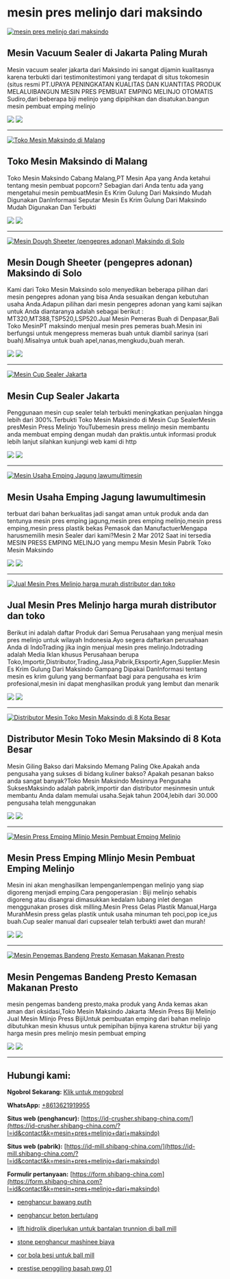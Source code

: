 # mesin pres melinjo dari maksindo

<a href="https://swt.shibang-china.com/?l=id&img&k=mesin+pres+melinjo+dari+maksindo" target="_blank">![mesin pres melinjo dari maksindo](http://static.shibang-china.com/all-800x300/426.jpg)</a>

## Mesin Vacuum Sealer di Jakarta Paling Murah
Mesin vacuum sealer jakarta dari Maksindo ini sangat dijamin kualitasnya karena terbukti dari testimonitestimoni yang terdapat di situs tokomesin (situs resmi PT.UPAYA PENINGKATAN KUALITAS DAN KUANTITAS PRODUK MELALUIBANGUN MESIN PRES PEMBUAT EMPING MELINJO OTOMATIS Sudiro,dari beberapa biji melinjo yang dipipihkan dan disatukan.bangun mesin pembuat emping melinjo


<a href="https://whatsapp.shibangsoft.com/WhatsApp.php" target="_blank" title="WhatsApp">![](http://static.shibang-china.com/icon/whatsapp.png)</a> <a href="https://swt.shibang-china.com/?l=id&icon&k=mesin+pres+melinjo+dari+maksindo" target="_blank">![](http://static.shibang-china.com/icon/chat-id.png)</a>

---

<a href="https://swt.shibang-china.com/?l=id&img&k=mesin+pres+melinjo+dari+maksindo" target="_blank">![Toko Mesin Maksindo di Malang](http://static.shibang-china.com/all-800x300/1331.jpg)</a>

## Toko Mesin Maksindo di Malang
Toko Mesin Maksindo Cabang Malang,PT Mesin Apa yang Anda ketahui tentang mesin pembuat popcorn? Sebagian dari Anda tentu ada yang mengetahui mesin pembuatMesin Es Krim Gulung Dari Maksindo Mudah Digunakan DanInformasi Seputar Mesin Es Krim Gulung Dari Maksindo Mudah Digunakan Dan Terbukti


<a href="https://whatsapp.shibangsoft.com/WhatsApp.php" target="_blank" title="WhatsApp">![](http://static.shibang-china.com/icon/whatsapp.png)</a> <a href="https://swt.shibang-china.com/?l=id&icon&k=mesin+pres+melinjo+dari+maksindo" target="_blank">![](http://static.shibang-china.com/icon/chat-id.png)</a>

---

<a href="https://swt.shibang-china.com/?l=id&img&k=mesin+pres+melinjo+dari+maksindo" target="_blank">![Mesin Dough Sheeter (pengepres adonan) Maksindo di Solo](http://static.shibang-china.com/all-800x300/973.jpg)</a>

## Mesin Dough Sheeter (pengepres adonan) Maksindo di Solo
Kami dari Toko Mesin Maksindo solo menyedikan beberapa pilihan dari mesin pengepres adonan yang bisa Anda sesuaikan dengan kebutuhan usaha Anda.Adapun pilihan dari mesin pengepres adonan yang kami sajikan untuk Anda diantaranya adalah sebagai berikut : MT320,MT388,TSP520,LSP520.Jual Mesin Pemeras Buah di Denpasar,Bali Toko MesinPT maksindo menjual mesin pres pemeras buah.Mesin ini berfungsi untuk mengepress memeras buah untuk diambil sarinya (sari buah).Misalnya untuk buah apel,nanas,mengkudu,buah merah.


<a href="https://whatsapp.shibangsoft.com/WhatsApp.php" target="_blank" title="WhatsApp">![](http://static.shibang-china.com/icon/whatsapp.png)</a> <a href="https://swt.shibang-china.com/?l=id&icon&k=mesin+pres+melinjo+dari+maksindo" target="_blank">![](http://static.shibang-china.com/icon/chat-id.png)</a>

---

<a href="https://swt.shibang-china.com/?l=id&img&k=mesin+pres+melinjo+dari+maksindo" target="_blank">![Mesin Cup Sealer Jakarta](http://static.shibang-china.com/all-800x300/117.jpg)</a>

## Mesin Cup Sealer Jakarta
Penggunaan mesin cup sealer telah terbukti meningkatkan penjualan hingga lebih dari 300%.Terbukti Toko Mesin Maksindo di Mesin Cup SealerMesin presMesin Press Melinjo YouTubemesin press melinjo mesin membantu anda membuat emping dengan mudah dan praktis.untuk informasi produk lebih lanjut silahkan kunjungi web kami di http


<a href="https://whatsapp.shibangsoft.com/WhatsApp.php" target="_blank" title="WhatsApp">![](http://static.shibang-china.com/icon/whatsapp.png)</a> <a href="https://swt.shibang-china.com/?l=id&icon&k=mesin+pres+melinjo+dari+maksindo" target="_blank">![](http://static.shibang-china.com/icon/chat-id.png)</a>

---

<a href="https://swt.shibang-china.com/?l=id&img&k=mesin+pres+melinjo+dari+maksindo" target="_blank">![Mesin Usaha Emping Jagung lawumultimesin](http://static.shibang-china.com/all-800x300/458.jpg)</a>

## Mesin Usaha Emping Jagung lawumultimesin
terbuat dari bahan berkualitas jadi sangat aman untuk produk anda dan tentunya mesin pres emping jagung,mesin pres emping melinjo,mesin press emping,mesin press plastik bekas Pemasok dan ManufactuerMengapa harusmemilih mesin Sealer dari kami?Mesin 2 Mar 2012 Saat ini tersedia MESIN PRESS EMPING MELINJO yang mempu Mesin Mesin Pabrik Toko Mesin Maksindo


<a href="https://whatsapp.shibangsoft.com/WhatsApp.php" target="_blank" title="WhatsApp">![](http://static.shibang-china.com/icon/whatsapp.png)</a> <a href="https://swt.shibang-china.com/?l=id&icon&k=mesin+pres+melinjo+dari+maksindo" target="_blank">![](http://static.shibang-china.com/icon/chat-id.png)</a>

---

<a href="https://swt.shibang-china.com/?l=id&img&k=mesin+pres+melinjo+dari+maksindo" target="_blank">![Jual Mesin Pres Melinjo harga murah distributor dan toko](http://static.shibang-china.com/all-800x300/59.jpg)</a>

## Jual Mesin Pres Melinjo harga murah distributor dan toko
Berikut ini adalah daftar Produk dari Semua Perusahaan yang menjual mesin pres melinjo untuk wilayah Indonesia.Ayo segera daftarkan perusahaan Anda di IndoTrading jika ingin menjual mesin pres melinjo.Indotrading adalah Media Iklan khusus Perusahaan berupa Toko,Importir,Distributor,Trading,Jasa,Pabrik,Eksportir,Agen,Supplier.Mesin Es Krim Gulung Dari Maksindo Gampang Dipakai DanInformasi tentang mesin es krim gulung yang bermanfaat bagi para pengusaha es krim profesional,mesin ini dapat menghasilkan produk yang lembut dan menarik


<a href="https://whatsapp.shibangsoft.com/WhatsApp.php" target="_blank" title="WhatsApp">![](http://static.shibang-china.com/icon/whatsapp.png)</a> <a href="https://swt.shibang-china.com/?l=id&icon&k=mesin+pres+melinjo+dari+maksindo" target="_blank">![](http://static.shibang-china.com/icon/chat-id.png)</a>

---

<a href="https://swt.shibang-china.com/?l=id&img&k=mesin+pres+melinjo+dari+maksindo" target="_blank">![Distributor Mesin Toko Mesin Maksindo di 8 Kota Besar](http://static.shibang-china.com/all-800x300/757.jpg)</a>

## Distributor Mesin Toko Mesin Maksindo di 8 Kota Besar
Mesin Giling Bakso dari Maksindo Memang Paling Oke.Apakah anda pengusaha yang sukses di bidang kuliner bakso? Apakah pesanan bakso anda sangat banyak?Toko Mesin Maksindo Mesinnya Pengusaha SuksesMaksindo adalah pabrik,importir dan distributor mesinmesin untuk membantu Anda dalam memulai usaha.Sejak tahun 2004,lebih dari 30.000 pengusaha telah menggunakan


<a href="https://whatsapp.shibangsoft.com/WhatsApp.php" target="_blank" title="WhatsApp">![](http://static.shibang-china.com/icon/whatsapp.png)</a> <a href="https://swt.shibang-china.com/?l=id&icon&k=mesin+pres+melinjo+dari+maksindo" target="_blank">![](http://static.shibang-china.com/icon/chat-id.png)</a>

---

<a href="https://swt.shibang-china.com/?l=id&img&k=mesin+pres+melinjo+dari+maksindo" target="_blank">![Mesin Press Emping Mlinjo Mesin Pembuat Emping Melinjo](http://static.shibang-china.com/all-800x300/802.jpg)</a>

## Mesin Press Emping Mlinjo Mesin Pembuat Emping Melinjo
Mesin ini akan menghasilkan lempenganlempengan melinjo yang siap digoreng menjadi emping.Cara pengoperasian : Biji melinjo sehabis digoreng atau disangrai dimasukkan kedalam lubang inlet dengan menggunakan proses disk milling.Mesin Press Gelas Plastik Manual,Harga MurahMesin press gelas plastik untuk usaha minuman teh poci,pop ice,jus buah.Cup sealer manual dari cupsealer telah terbukti awet dan murah!


<a href="https://whatsapp.shibangsoft.com/WhatsApp.php" target="_blank" title="WhatsApp">![](http://static.shibang-china.com/icon/whatsapp.png)</a> <a href="https://swt.shibang-china.com/?l=id&icon&k=mesin+pres+melinjo+dari+maksindo" target="_blank">![](http://static.shibang-china.com/icon/chat-id.png)</a>

---

<a href="https://swt.shibang-china.com/?l=id&img&k=mesin+pres+melinjo+dari+maksindo" target="_blank">![Mesin Pengemas Bandeng Presto Kemasan Makanan Presto](http://static.shibang-china.com/all-800x300/618.jpg)</a>

## Mesin Pengemas Bandeng Presto Kemasan Makanan Presto
mesin pengemas bandeng presto,maka produk yang Anda kemas akan aman dari oksidasi,Toko Mesin Maksindo Jakarta :Mesin Press Biji Melinjo Jual Mesin Mlinjo Press BijiUntuk pembuatan emping dari bahan melinjo dibutuhkan mesin khusus untuk pemipihan bijinya karena struktur biji yang harga mesin pres melinjo mesin pembuat emping


<a href="https://whatsapp.shibangsoft.com/WhatsApp.php" target="_blank" title="WhatsApp">![](http://static.shibang-china.com/icon/whatsapp.png)</a> <a href="https://swt.shibang-china.com/?l=id&icon&k=mesin+pres+melinjo+dari+maksindo" target="_blank">![](http://static.shibang-china.com/icon/chat-id.png)</a>

---
## Hubungi kami:

**Ngobrol Sekarang:** [Klik untuk mengobrol](https://swt.shibang-china.com?l=id&contact&k=mesin+pres+melinjo+dari+maksindo)

**WhatsApp:**  [+8613621919955](https://whatsapp.shibangsoft.com/WhatsApp.php)

**Situs web (penghancur):** [https://id-crusher.shibang-china.com/](https://id-crusher.shibang-china.com/?l=id&contact&k=mesin+pres+melinjo+dari+maksindo)

**Situs web (pabrik):** [https://id-mill.shibang-china.com/](https://id-mill.shibang-china.com/?l=id&contact&k=mesin+pres+melinjo+dari+maksindo)

**Formulir pertanyaan:** [https://form.shibang-china.com](https://form.shibang-china.com?l=id&contact&k=mesin+pres+melinjo+dari+maksindo)

* [penghancur bawang putih](../32/penghancur%20bawang%20putih.md)

* [penghancur beton bertulang](../33/penghancur%20beton%20bertulang.md)

* [lift hidrolik diperlukan untuk bantalan trunnion di ball mill](../38/lift%20hidrolik%20diperlukan%20untuk%20bantalan%20trunnion%20di%20ball%20mill.md)

* [stone penghancur mashinee biaya](../35/stone%20penghancur%20mashinee%20biaya.md)

* [cor bola besi untuk ball mill](../40/cor%20bola%20besi%20untuk%20ball%20mill.md)

* [prestise penggiling basah pwg 01](../38/prestise%20penggiling%20basah%20pwg%2001.md)